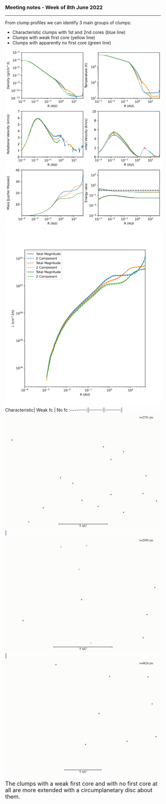 ### Meeting notes - Week of 8th June 2022
---
From clump profiles we can identify 3 main groups of clumps:
- Characteristic clumps with 1st and 2nd cores (blue line)
- Clumps with weak first core (yellow line)
- Clumps with apparently no first core (green line)<br>

![](clump_profiles_3types.png)
![](specific_angular_momentum_3types.png)
Characteristic| Weak fc | No fc
:--------:|:------:|:-------:|
![](clump001slow_-9.gif) |![](clump004slow_-9.gif)  | ![](clump012slow_-9.gif)

 <font size="4">The clumps with a weak first core and with no first core at all are more extended with a circumplanetary disc about them.</font>
